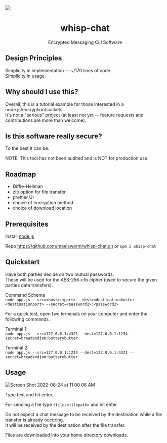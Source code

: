 <img src="https://user-images.githubusercontent.com/6314185/186470558-9c343d9d-bb07-4c30-9d3b-1a95940fe4d0.jpg"/>
<h1 align="center">whisp-chat</h1>
<p align="center">Encrypted Messaging CLI Software</p>

## Design Principles

Simplicity in implementation -- ~/170 lines of code.  
Simplicity in usage.

## Why should I use this?

Overall, this is a tutorial example for those interested in a node.js/encryption/sockets.  
It's not a "serious" project (at least not yet -- feature requests and contributions are more than welcome).

## Is this software really secure?

To the best it can be.

NOTE: This tool has not been audited and is NOT for production use.

## Roadmap

* Diffie-Hellman
* zip option for file transfer
* prettier UI  
* choice of encryption method
* choice of download location

## Prerequisites

Install <a href="https://nodejs.org/en/download/">node.js</a>

Repo <a herf="https://github.com/maelswarm/whisp-chat.git">https://github.com/maelswarm/whisp-chat.git</a> or ```npm i whisp-chat```

## Quickstart

Have both parties decide on two mutual passwords.  
These will be used for the AES-256-cfb cipher (used to secure the given parties data transfers).

Command Schema  
```node app.js --src=<host>:<port> --dest=<destinationhost>:<destinationport> --secret=<password1>:<password2>```

For a quick test, open two terminals on your computer and enter the following commands.

Terminal 1:  
```node app.js --src=127.0.0.1:4321 --dest=127.0.0.1:1234 --secret=breadandjam:butterybutter```

Terminal 2:  
```node app.js --src=127.0.0.1:1234 --dest=127.0.0.1:4321 --secret=breadandjam:butterybutter```

## Usage

![Screen Shot 2022-08-24 at 11 00 06 AM](https://user-images.githubusercontent.com/6314185/186452780-ff7b337b-653c-4d32-9db6-d2915adcc5a2.png)

Type text and hit enter.

For sending a file type ```!file:<filepath>``` and hit enter.  

Do not expect a chat message to be received by the destination while a file transfer is already occuring.  
It will be received by the destination after the file transfer.  

Files are downloaded into your home directory downloads. 

